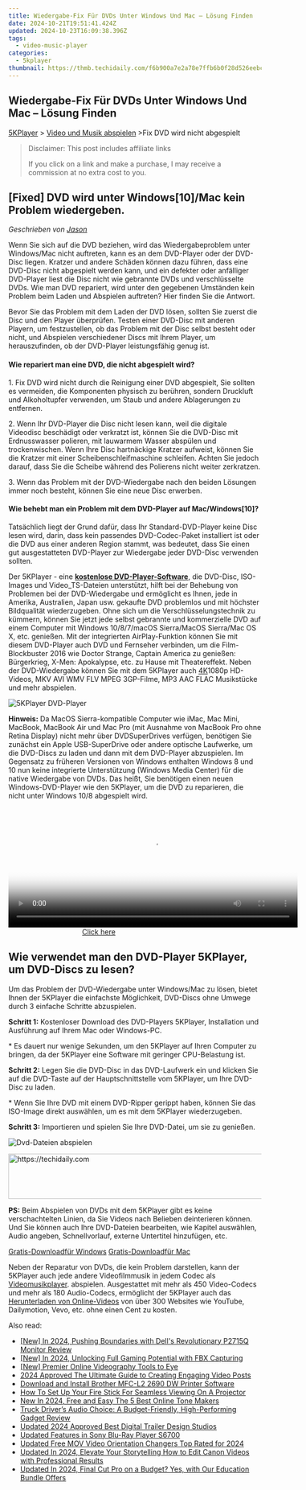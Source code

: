```yaml
---
title: Wiedergabe-Fix Für DVDs Unter Windows Und Mac – Lösung Finden
date: 2024-10-21T19:51:41.424Z
updated: 2024-10-23T16:09:38.396Z
tags:
  - video-music-player
categories:
  - 5kplayer
thumbnail: https://thmb.techidaily.com/f6b900a7e2a78e7ffb6b0f28d526eebcba1c857a70cbdea2eddb16d9a4a9539b.png
---
```


## Wiedergabe-Fix Für DVDs Unter Windows Und Mac – Lösung Finden

[5KPlayer](https://tools.techidaily.com/5kplayer/products/) \> [Video und Musik abspielen](https://tools.techidaily.com/5kplayer/video-music-player/) \>Fix DVD wird nicht abgespielt 

>  Disclaimer: This post includes affiliate links
>
>  If you click on a link and make a purchase, I may receive a commission at no extra cost to you.
>

## \[Fixed\] DVD wird unter Windows\[10\]/Mac kein Problem wiedergeben.

 _Geschrieben von [Jason](https://www.quora.com/profile/Jason-Copper-1)_

Wenn Sie sich auf die DVD beziehen, wird das Wiedergabeproblem unter Windows/Mac nicht auftreten, kann es an dem DVD-Player oder der DVD-Disc liegen. Kratzer und andere Schäden können dazu führen, dass eine DVD-Disc nicht abgespielt werden kann, und ein defekter oder anfälliger DVD-Player liest die Disc nicht wie gebrannte DVDs und verschlüsselte DVDs. Wie man DVD repariert, wird unter den gegebenen Umständen kein Problem beim Laden und Abspielen auftreten? Hier finden Sie die Antwort. 

Bevor Sie das Problem mit dem Laden der DVD lösen, sollten Sie zuerst die Disc und den Player überprüfen. Testen einer DVD-Disc mit anderen Playern, um festzustellen, ob das Problem mit der Disc selbst besteht oder nicht, und Abspielen verschiedener Discs mit Ihrem Player, um herauszufinden, ob der DVD-Player leistungsfähig genug ist. 

#### **Wie repariert man eine DVD, die nicht abgespielt wird?**

1\. Fix DVD wird nicht durch die Reinigung einer DVD abgespielt, Sie sollten es vermeiden, die Komponenten physisch zu berühren, sondern Druckluft und Alkoholtupfer verwenden, um Staub und andere Ablagerungen zu entfernen. 

2\. Wenn Ihr DVD-Player die Disc nicht lesen kann, weil die digitale Videodisc beschädigt oder verkratzt ist, können Sie die DVD-Disc mit Erdnusswasser polieren, mit lauwarmem Wasser abspülen und trockenwischen. Wenn Ihre Disc hartnäckige Kratzer aufweist, können Sie die Kratzer mit einer Scheibenschleifmaschine schleifen. Achten Sie jedoch darauf, dass Sie die Scheibe während des Polierens nicht weiter zerkratzen. 

3\. Wenn das Problem mit der DVD-Wiedergabe nach den beiden Lösungen immer noch besteht, können Sie eine neue Disc erwerben. 

#### **Wie behebt man ein Problem mit dem DVD-Player auf Mac/Windows\[10\]?**

Tatsächlich liegt der Grund dafür, dass Ihr Standard-DVD-Player keine Disc lesen wird, darin, dass kein passendes DVD-Codec-Paket installiert ist oder die DVD aus einer anderen Region stammt, was bedeutet, dass Sie einen gut ausgestatteten DVD-Player zur Wiedergabe jeder DVD-Disc verwenden sollten. 

Der 5KPlayer - eine [**kostenlose DVD-Player-Software**](https://tools.techidaily.com/5kplayer/video-music-player/), die DVD-Disc, ISO-Images und Video\_TS-Dateien unterstützt, hilft bei der Behebung von Problemen bei der DVD-Wiedergabe und ermöglicht es Ihnen, jede in Amerika, Australien, Japan usw. gekaufte DVD problemlos und mit höchster Bildqualität wiederzugeben. Ohne sich um die Verschlüsselungstechnik zu kümmern, können Sie jetzt jede selbst gebrannte und kommerzielle DVD auf einem Computer mit Windows 10/8/7/macOS Sierra/MacOS Sierra/Mac OS X, etc. genießen. Mit der integrierten AirPlay-Funktion können Sie mit diesem DVD-Player auch DVD und Fernseher verbinden, um die Film-Blockbuster 2016 wie Doctor Strange, Captain America zu genießen: Bürgerkrieg, X-Men: Apokalypse, etc. zu Hause mit Theatereffekt. Neben der DVD-Wiedergabe können Sie mit dem 5KPlayer auch [4K](https://tools.techidaily.com/5kplayer/video-music-player/)1080p HD-Videos, MKV AVI WMV FLV MPEG 3GP-Filme, MP3 AAC FLAC Musikstücke und mehr abspielen. 

![5KPlayer DVD-Player](https://www.5kplayer.com/video-music-player-de/../video-music-player/img/5kplayer-dvd.jpg) 

**Hinweis:** Da MacOS Sierra-kompatible Computer wie iMac, Mac Mini, MacBook, MacBook Air und Mac Pro (mit Ausnahme von MacBook Pro ohne Retina Display) nicht mehr über DVDSuperDrives verfügen, benötigen Sie zunächst ein Apple USB-SuperDrive oder andere optische Laufwerke, um die DVD-Discs zu laden und dann mit dem DVD-Player abzuspielen. Im Gegensatz zu früheren Versionen von Windows enthalten Windows 8 und 10 nun keine integrierte Unterstützung (Windows Media Center) für die native Wiedergabe von DVDs. Das heißt, Sie benötigen einen neuen Windows-DVD-Player wie den 5KPlayer, um die DVD zu reparieren, die nicht unter Windows 10/8 abgespielt wird. 

<!-- affiliate ads begin -->
<span id="1983553">
					<video width="576" height="240" style="cursor:pointer"
           poster="//a.impactradius-go.com/display-clicktoplayimage/1983553.png"
           onclick="if(!this.playClicked){this.play();this.setAttribute('controls',true);this.playClicked=true;}">
	   <source src="//a.impactradius-go.com/display-ad/22993-1983553">
	   <img src="//a.impactradius-go.com/display-clicktoplayimage/1983553.png" style="border: none; height: 100%; width: 100%; object-fit: contain">
	</video>
	<div style="width:360px;text-align:center"><a href="javascript:window.open(decodeURIComponent('https%3A%2F%2Fhomestyler.sjv.io%2Fc%2F5597632%2F1983553%2F22993'), '_blank');void(0);">Click here</a></div>
</span>
<img height="0" width="0" src="https://imp.pxf.io/i/5597632/1983553/22993" style="position:absolute;visibility:hidden;" border="0" />
<!-- affiliate ads end -->

## Wie verwendet man den DVD-Player 5KPlayer, um DVD-Discs zu lesen?

 Um das Problem der DVD-Wiedergabe unter Windows/Mac zu lösen, bietet Ihnen der 5KPlayer die einfachste Möglichkeit, DVD-Discs ohne Umwege durch 3 einfache Schritte abzuspielen. 

**Schritt 1:** Kostenloser Download des DVD-Players 5KPlayer, Installation und Ausführung auf Ihrem Mac oder Windows-PC. 

\* Es dauert nur wenige Sekunden, um den 5KPlayer auf Ihren Computer zu bringen, da der 5KPlayer eine Software mit geringer CPU-Belastung ist. 

**Schritt 2:**  Legen Sie die DVD-Disc in das DVD-Laufwerk ein und klicken Sie auf die DVD-Taste auf der Hauptschnittstelle vom 5KPlayer, um Ihre DVD-Disc zu laden. 

\* Wenn Sie Ihre DVD mit einem DVD-Ripper gerippt haben, können Sie das ISO-Image direkt auswählen, um es mit dem 5KPlayer wiederzugeben. 

**Schritt 3:** Importieren und spielen Sie Ihre DVD-Datei, um sie zu genießen. 

![Dvd-Dateien abspielen](https://www.5kplayer.com/video-music-player-de/../video-music-player/img/dvd-player.jpg) 

<!-- affiliate ads begin -->
<a href="https://appsumo.8odi.net/c/5597632/2082541/7443" target="_top" id="2082541">
  <img src="//a.impactradius-go.com/display-ad/7443-2082541" border="0" alt="https://techidaily.com" width="728" height="90"/>
</a>
<img height="0" width="0" src="https://appsumo.8odi.net/i/5597632/2082541/7443" style="position:absolute;visibility:hidden;" border="0" />
<!-- affiliate ads end -->

**PS:** Beim Abspielen von DVDs mit dem 5KPlayer gibt es keine verschachtelten Linien, da Sie Videos nach Belieben deinterieren können. Und Sie können auch Ihre DVD-Dateien bearbeiten, wie Kapitel auswählen, Audio angeben, Schnellvorlauf, externe Untertitel hinzufügen, etc. 

[Gratis-Downloadfür Windows](https://tools.techidaily.com/5kplayer/products/) [Gratis-Downloadfür Mac](https://tools.techidaily.com/5kplayer/products/) 

Neben der Reparatur von DVDs, die kein Problem darstellen, kann der 5KPlayer auch jede andere Videofilmmusik in jedem Codec als [Videomusikplayer](https://tools.techidaily.com/5kplayer/video-music-player/). abspielen. Ausgestattet mit mehr als 450 Video-Codecs und mehr als 180 Audio-Codecs, ermöglicht der 5KPlayer auch das [Herunterladen von Online-Videos](https://tools.techidaily.com/5kplayer/youtube-download/) von über 300 Websites wie YouTube, Dailymotion, Vevo, etc. ohne einen Cent zu kosten.

<ins class="adsbygoogle"
     style="display:block"
     data-ad-format="autorelaxed"
     data-ad-client="ca-pub-7571918770474297"
     data-ad-slot="1223367746"></ins>

<ins class="adsbygoogle"
     style="display:block"
     data-ad-client="ca-pub-7571918770474297"
     data-ad-slot="8358498916"
     data-ad-format="auto"
     data-full-width-responsive="true"></ins>

<span class="atpl-alsoreadstyle">Also read:</span>
<div><ul>
<li><a href="https://fox-direct.techidaily.com/new-in-2024-pushing-boundaries-with-dells-revolutionary-p2715q-monitor-review/"><u>[New] In 2024, Pushing Boundaries with Dell's Revolutionary P2715Q Monitor Review</u></a></li>
<li><a href="https://screen-activity-recording.techidaily.com/new-in-2024-unlocking-full-gaming-potential-with-fbx-capturing/"><u>[New] In 2024, Unlocking Full Gaming Potential with FBX Capturing</u></a></li>
<li><a href="https://digital-screen-recording.techidaily.com/new-premier-online-videography-tools-to-eye/"><u>[New] Premier Online Videography Tools to Eye</u></a></li>
<li><a href="https://instagram-videos.techidaily.com/2024-approved-the-ultimate-guide-to-creating-engaging-video-posts/"><u>2024 Approved The Ultimate Guide to Creating Engaging Video Posts</u></a></li>
<li><a href="https://driver-download.techidaily.com/download-and-install-brother-mfc-l2-2690-dw-printer-software/"><u>Download and Install Brother MFC-L2 2690 DW Printer Software</u></a></li>
<li><a href="https://techno-recovery.techidaily.com/how-to-set-up-your-fire-stick-for-seamless-viewing-on-a-projector/"><u>How To Set Up Your Fire Stick For Seamless Viewing On A Projector</u></a></li>
<li><a href="https://video-ai-editor.techidaily.com/new-in-2024-free-and-easy-the-5-best-online-tone-makers/"><u>New In 2024, Free and Easy The 5 Best Online Tone Makers</u></a></li>
<li><a href="https://buynow-tips.techidaily.com/truck-drivers-audio-choice-a-budget-friendly-high-performing-gadget-review/"><u>Truck Driver’s Audio Choice: A Budget-Friendly, High-Performing Gadget Review</u></a></li>
<li><a href="https://video-ai-editor.techidaily.com/updated-2024-approved-best-digital-trailer-design-studios/"><u>Updated 2024 Approved Best Digital Trailer Design Studios</u></a></li>
<li><a href="https://extra-resources.techidaily.com/updated-features-in-sony-blu-ray-player-s6700/"><u>Updated Features in Sony Blu-Ray Player S6700</u></a></li>
<li><a href="https://video-ai-editor.techidaily.com/updated-free-mov-video-orientation-changers-top-rated-for-2024/"><u>Updated Free MOV Video Orientation Changers Top Rated for 2024</u></a></li>
<li><a href="https://video-ai-editor.techidaily.com/updated-in-2024-elevate-your-storytelling-how-to-edit-canon-videos-with-professional-results/"><u>Updated In 2024, Elevate Your Storytelling How to Edit Canon Videos with Professional Results</u></a></li>
<li><a href="https://video-ai-editor.techidaily.com/updated-in-2024-final-cut-pro-on-a-budget-yes-with-our-education-bundle-offers/"><u>Updated In 2024, Final Cut Pro on a Budget? Yes, with Our Education Bundle Offers</u></a></li>
</ul></div>

